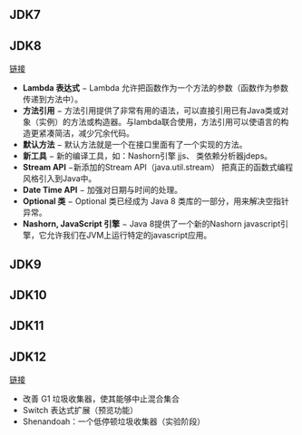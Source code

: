 ## JDK7



## JDK8

[链接](https://www.runoob.com/java/java8-new-features.html)

- **Lambda 表达式** − Lambda 允许把函数作为一个方法的参数（函数作为参数传递到方法中）。
- **方法引用** − 方法引用提供了非常有用的语法，可以直接引用已有Java类或对象（实例）的方法或构造器。与lambda联合使用，方法引用可以使语言的构造更紧凑简洁，减少冗余代码。
- **默认方法** − 默认方法就是一个在接口里面有了一个实现的方法。
- **新工具** − 新的编译工具，如：Nashorn引擎 jjs、 类依赖分析器jdeps。
- **Stream API** −新添加的Stream API（java.util.stream） 把真正的函数式编程风格引入到Java中。
- **Date Time API** − 加强对日期与时间的处理。
- **Optional 类** − Optional 类已经成为 Java 8 类库的一部分，用来解决空指针异常。
- **Nashorn, JavaScript 引擎** − Java 8提供了一个新的Nashorn javascript引擎，它允许我们在JVM上运行特定的javascript应用。

## JDK9



## JDK10



## JDK11



## JDK12

[链接](https://www.ibm.com/developerworks/cn/java/the-new-features-of-Java-12/index.html)

- 改善 G1 垃圾收集器，使其能够中止混合集合
- Switch 表达式扩展（预览功能）
- Shenandoah：一个低停顿垃圾收集器（实验阶段）

